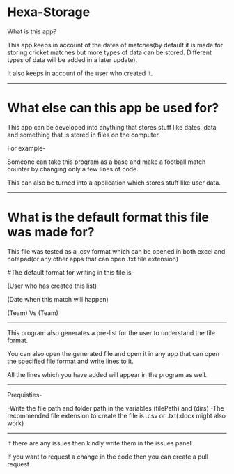 # Hexa-Storage

What is this app?

This app keeps in account of the dates of matches(by default it is made for storing cricket matches but more types of data can be stored. Different types of data will be added in a later update).

It also keeps in account of the user who created it.

----------------------------------------------------------------

# What else can this app be used for?

This app can be developed into anything that stores stuff like dates, data and something that is stored in files on the computer.

For example-

Someone can take this program as a base and make a football match counter by changing only a few lines of code.

This can also be turned into a application which stores stuff like user data.

----------------------------------------------------------------------------------------------------------------------

# What is the default format this file was made for?

This file was tested as a .csv format which can be opened in both excel and notepad(or any other apps that can open .txt file extension)

#The default format for writing in this file is-

(User who has created this list)

(Date when this match will happen)

(Team) Vs (Team)

------------------------------------------------------------------------------------
This program also generates a pre-list for the user to understand the file format.

You can also open the generated file and open it in any app that can open the specified file format and write lines to it.

All the lines which you have added will appear in the program as well.

------------------------------------------------------------------------------------

Prequisties-

-Write the file path and folder path in the variables (filePath) and (dirs)
-The recommended file extension to create the file is .csv or .txt(.docx might also work)


-----------------------------------------------------------------------------------------


if there are any issues then kindly write them in the issues panel

If you want to request a change in the code then you can create a pull request
